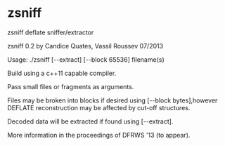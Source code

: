 zsniff
======

zsniff deflate sniffer/extractor

zsniff 0.2 by Candice Quates, Vassil Roussev 07/2013

Usage: ./zsniff [--extract] [--block 65536] filename(s)

Build using a c++11 capable compiler.  

Pass small files or fragments as arguments. 

Files may be broken into blocks if desired using [--block bytes],however
DEFLATE reconstruction may be affected by cut-off structures.   

Decoded data will be extracted if found using [--extract].

More information in the proceedings of DFRWS '13 (to appear).
